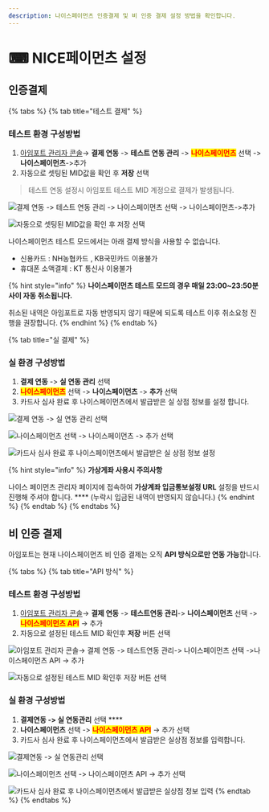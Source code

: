 ```yaml
---
description: 나이스페이먼츠 인증결제 및 비 인증 결제 설정 방법을 확인합니다.
---
```


# ⌨ NICE페이먼츠 설정

## 인증**결제**

{% tabs %}
{% tab title="테스트 결제" %}
### 테스트 환경 구성방법

1. [아임포트 관리자 콘솔](https://admin.iamport.kr/)→ **결제 연동** -> **테스트 연동 관리** -> <mark style="color:red;">**나이스페이먼츠**</mark> 선택 -> **나이스페이먼츠**->추가
2. 자동으로 셋팅된 MID값을 확인 후 **저장** 선택&#x20;



> 테스트 연동 설정시 아임포트 테스트 MID 계정으로 결제가 발생됩니다.



![결제 연동 -> 테스트 연동 관리 -> 나이스페이먼츠 선택 -> 나이스페이먼츠->추가](<../../../.gitbook/assets/image (5).png>)

![자동으로 셋팅된 MID값을 확인 후 저장 선택 ](<../../../.gitbook/assets/image (20).png>)

나이스페이먼츠 테스트 모드에서는 아래 결제 방식을 사용할 수 없습니다.&#x20;

* &#x20;신용카드 : NH농협카드 , KB국민카드 이용불가&#x20;
* &#x20;휴대폰 소액결제 : KT 통신사 이용불가

{% hint style="info" %}
**나이스페이먼츠 테스트 모드의 경우 매일 23:00\~23:50분 사이 자동 취소됩니다.**

취소된 내역은 아임포트로 자동 반영되지 않기 때문에 되도록 테스트 이후 취소요청 진행을 권장합니다.
{% endhint %}
{% endtab %}

{% tab title="실 결제" %}
### **실** 환경 구성방법

1. **결제 연동** -> **실 연동 관리** 선택&#x20;
2. <mark style="color:red;">**나이스페이먼츠**</mark> 선택 -> **나이스페이먼츠** -> **추가** 선택
3. 카드사 심사 완료 후 나이스페이먼츠에서 발급받은 실 상점 정보를 설정 합니다.



![결제 연동 -> 실 연동 관리 선택 ](<../../../.gitbook/assets/image (3) (1).png>)

![나이스페이먼츠 선택 -> 나이스페이먼츠 -> 추가 선택](<../../../.gitbook/assets/image (1) (3).png>)

![카드사 심사 완료 후 나이스페이먼츠에서 발급받은 실 상점 정보 설정](<../../../.gitbook/assets/image (3).png>)

{% hint style="info" %}
**가상게좌 사용시 주의사항**

나이스 페이먼츠 관리자 페이지에 접속하여 **가상계좌 입금통보설정 URL** 설정을 반드시 진행해 주셔야 합니다. **** (누락시 입금된 내역이 반영되지 않습니다.)
{% endhint %}
{% endtab %}
{% endtabs %}

## 비 인증 결제

아임포트는 현재 나이스페이먼츠 비 인증 결제는 오직 **API 방식으로만 연동 가능**합니다.&#x20;

{% tabs %}
{% tab title="API 방식" %}
### 테스트 환경 구성방법

1. [아임포트 관리자 콘솔](https://admin.iamport.kr/)→ **결제 연동** -> **테스트연동 관리**-> **나이스페이먼츠** 선택 -><mark style="color:red;">**나이스페이먼츠 API**</mark> -> 추가&#x20;
2. 자동으로 설정된 테스트 MID 확인후 **저장** 버튼 선택&#x20;

![아임포트 관리자 콘솔→ 결제 연동 -> 테스트연동 관리-> 나이스페이먼츠 선택 ->나이스페이먼츠 API -> 추가](<../../../.gitbook/assets/image (1) (4).png>)

![자동으로 설정된 테스트 MID 확인후 저장 버튼 선택](<../../../.gitbook/assets/image (2).png>)

###

### 실  환경 구성방법

1. **결제연동 -> 실 연동관리** 선택 ****&#x20;
2. **나이스페이먼츠** 선택 -> <mark style="color:red;">**나이스페이먼츠 API**</mark> -> 추가 선택&#x20;
3. 카드사 심사 완료 후 나이스페이먼츠에서 발급받은 실상점 정보를 입력합니다.



![결제연동 -> 실 연동관리 선택](<../../../.gitbook/assets/image (15).png>)

![나이스페이먼츠 선택 -> 나이스페이먼츠 API -> 추가 선택 ](<../../../.gitbook/assets/image (34).png>)

![카드사 심사 완료 후 나이스페이먼츠에서 발급받은 실상점 정보 입력](<../../../.gitbook/assets/image (36).png>)
{% endtab %}
{% endtabs %}

